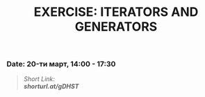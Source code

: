 <h1 align="center">EXERCISE: ITERATORS AND GENERATORS</h1>
    <br>

<h3>Date: 20-ти март, 14:00 - 17:30</h3>

<blockquote>
    <i>
        Short Link: <br> 
        <b>
            shorturl.at/gDHST
        </b> 
    </i>
</blockquote>
